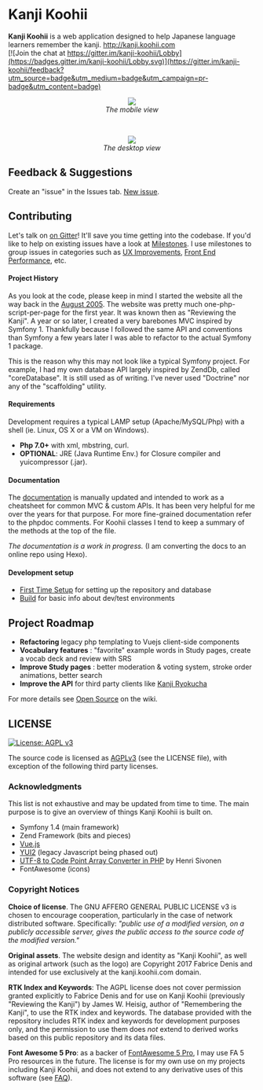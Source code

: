 # Kanji Koohii

**Kanji Koohii** is a web application designed to help Japanese language learners remember the kanji. http://kanji.koohii.com
<br>
[![Join the chat at https://gitter.im/kanji-koohii/Lobby](https://badges.gitter.im/kanji-koohii/Lobby.svg)](https://gitter.im/kanji-koohii/feedback?utm_source=badge&utm_medium=badge&utm_campaign=pr-badge&utm_content=badge)
<br>
<p align="center">
  <img src="https://raw.githubusercontent.com/fabd/kanji-koohii/master/doc/github/README - mobile.png"><br>
  <em>The mobile view</em>
</p>
<br>
<p align="center">
  <img src="https://raw.githubusercontent.com/fabd/kanji-koohii/master/doc/github/README - desktop.png"><br>
  <em>The desktop view</em>
</p>


## Feedback & Suggestions

Create an "issue" in the Issues tab. [New issue](https://github.com/fabd/kanji-koohii/issues/new).

## Contributing
Let's talk on [on Gitter](https://gitter.im/kanji-koohii/development)! It'll save you time getting into the codebase. If you'd like to help on existing issues have a look at [Milestones](https://github.com/fabd/kanji-koohii/milestones). I use milestones to group issues in categories such as [UX Improvements](https://github.com/fabd/kanji-koohii/issues?q=is%3Aopen+is%3Aissue+milestone%3A%22UX+Misc.+Improvements%22), [Front End Performance](https://github.com/fabd/kanji-koohii/issues?q=is%3Aopen+is%3Aissue+milestone%3A%22Front+End+Performance%22), etc.

#### Project History
As you look at the code, please keep in mind I started the website all the way back in the [August 2005](https://kanji.koohii.com/news/2005/8). The website was pretty much one-php-script-per-page for the first year. It was known then as "Reviewing the Kanji". A year or so later, I created a very barebones MVC inspired by Symfony 1. Thankfully because I followed the same API and conventions than Symfony a few years later I was able to refactor to the actual Symfony 1 package.

This is the reason why this may not look like a typical Symfony project. For example, I had my own database API largely inspired by ZendDb, called "coreDatabase". It is still used as of writing. I've never used "Doctrine" nor any of the "scaffolding" utility.

#### Requirements
Development requires a typical LAMP setup (Apache/MySQL/Php) with a shell (ie. Linux, OS X or a VM on Windows).

- **Php 7.0+** with xml, mbstring, curl.
- **OPTIONAL**: JRE (Java Runtime Env.) for Closure compiler and yuicompressor (.jar).

#### Documentation
The [documentation](https://fabd.github.io/kanji-koohii-docs/project-structure.html) is manually updated and intended to work as a cheatsheet for common MVC & custom APIs. It has been very helpful for me over the years for that purpose. For more fine-grained documentation refer to the phpdoc comments. For Koohii classes I tend to keep a summary of the methods at the top of the file.

*The documentation is a work in progress.* (I am converting the docs to an online repo using Hexo).

#### Development setup

* [First Time Setup](https://github.com/fabd/kanji-koohii/wiki/Open-Source:-First-Time-Setup) for setting up the repository and database
* [Build](https://github.com/fabd/kanji-koohii/wiki/Open-Source:-Build) for basic info about dev/test environments


## Project Roadmap

* **Refactoring** legacy php templating to Vuejs client-side components
* **Vocabulary features** : "favorite" example words in Study pages, create a vocab deck and review with SRS
* **Improve Study pages** : better moderation & voting system, stroke order animations, better search
* **Improve the API** for third party clients like [Kanji Ryokucha](http://forum.koohii.com/thread-12829.html)


For more details see [Open Source](https://github.com/fabd/kanji-koohii/wiki/Open-Source) on the wiki.


## LICENSE

[![License: AGPL v3](https://img.shields.io/badge/License-AGPL%20v3-blue.svg)](http://www.gnu.org/licenses/agpl-3.0)

The source code is licensed as [AGPLv3](http://www.fsf.org/licensing/licenses/agpl-3.0.html) (see the LICENSE file), with exception of the following third party licenses.

### Acknowledgments

This list is not exhaustive and may be updated from time to time. The main purpose is to give an overview of things Kanji Koohii is built on.

* Symfony 1.4 (main framework)
* Zend Framework (bits and pieces)
* [Vue.js](https://vuejs.org/)
* [YUI2](http://yui.github.io/yui2/) (legacy Javascript being phased out)
* [UTF-8 to Code Point Array Converter in PHP](https://hsivonen.fi/php-utf8/) by Henri Sivonen
* FontAwesome (icons)

### Copyright Notices

**Choice of license**. The GNU AFFERO GENERAL PUBLIC LICENSE v3 is chosen to encourage cooperation, particularly in the case of network distributed software. Specifically: *"public use of a modified version, on a publicly accessible server, gives the public access to the source code of the modified version."* 

**Original assets**. The website design and identity as "Kanji Koohii", as well as original artwork (such as the logo) are Copyright 2017 Fabrice Denis and intended for use exclusively at the kanji.koohii.com domain.

**RTK Index and Keywords**: The AGPL license does not cover permission granted explicitly to Fabrice Denis and for use on Kanji Koohii (previously "Reviewing the Kanji") by James W. Heisig, author of "Remembering the Kanji", to use the RTK index and keywords. The database provided with the repository includes RTK index and keywords for development purposes only, and the permission to use them does *not* extend to derived works based on this public repository and its data files.

**Font Awesome 5 Pro**: as a backer of [FontAwesome 5 Pro](https://www.kickstarter.com/projects/232193852/font-awesome-5), I may use FA 5 Pro resources in the future. The license is for my own use on my projects including Kanji Koohii, and does not extend to any derivative uses of this software (see [FAQ](https://www.kickstarter.com/projects/232193852/font-awesome-5/faqs)).
